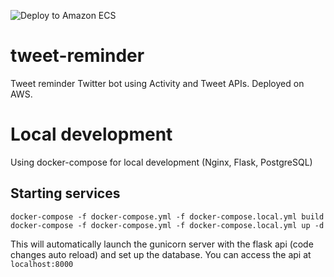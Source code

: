 ![Deploy to Amazon ECS](https://github.com/Alcasser/tweet-reminder/workflows/Deploy%20to%20Amazon%20ECS/badge.svg?branch=master)

# tweet-reminder
Tweet reminder Twitter bot using Activity and Tweet APIs. Deployed on AWS.

# Local development
Using docker-compose for local development (Nginx, Flask, PostgreSQL)

## Starting services

`docker-compose -f docker-compose.yml -f docker-compose.local.yml build`
`docker-compose -f docker-compose.yml -f docker-compose.local.yml up -d`

This will automatically launch the gunicorn server with the flask api (code changes auto reload) and set up the database.
You can access the api at `localhost:8000`
